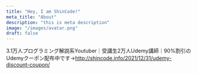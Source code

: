 ```yaml
---
title: "Hey, I am ShinCode!"
meta_title: "About"
description: "this is meta description"
image: "/images/avatar.png"
draft: false
---
```


3.1万人プログラミング解説系Youtuber｜受講生2万人Udemy講師｜90%割引のUdemyクーポン配布中です→http://shincode.info/2021/12/31/udemy-discount-coupon/
